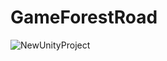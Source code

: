 # GameForestRoad
![NewUnityProject](https://user-images.githubusercontent.com/93401804/139576888-0b7bfb23-1484-4e75-af08-86bad6b8db60.jpg)
